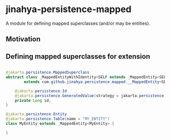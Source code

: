 # jinahya-persistence-mapped

A module for defining mapped superclasses (and/or may be entities).

## Motivation

## Defining mapped superclasses for extension

```java

@jakarta.persistence.MappedSuperclass
abstract class _MappedEntityWithIdentity<SELF extends _MappedEntity<SELF>>
        extends com.github.jinahya.persistence.mapped.__MappedEntity<SELF, Long> {

    @jakarta.persistence.Id
    @jakarta.persistence.GeneratedValue(strategy = jakarta.persistence.GenerationType.IDENTITY)
    private Long id;
}
```

```java
@jakarta.persistence.Entity
@jakarta.persistence.Table(name = "MY_ENTITY")
class MyEntity extends _MappedEntity<MyEntity> {

}
```
